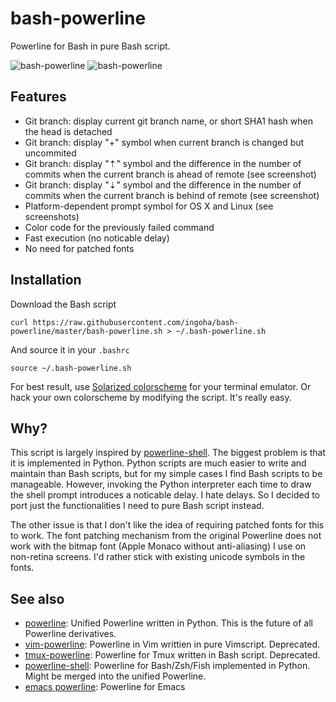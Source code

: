 # bash-powerline

Powerline for Bash in pure Bash script. 

![bash-powerline](https://raw.github.com/riobard/bash-powerline/master/screenshots/solarized-light-source-code-pro.png)
![bash-powerline](https://raw.github.com/riobard/bash-powerline/master/screenshots/solarized-dark-monaco.png)

## Features

* Git branch: display current git branch name, or short SHA1 hash when the head
  is detached
* Git branch: display "+" symbol when current branch is changed but uncommited
* Git branch: display "⇡" symbol and the difference in the number of commits when the current branch is ahead of remote (see screenshot)
* Git branch: display "⇣" symbol and the difference in the number of commits when the current branch is behind of remote (see screenshot)
* Platform-dependent prompt symbol for OS X and Linux (see screenshots)
* Color code for the previously failed command
* Fast execution (no noticable delay)
* No need for patched fonts


## Installation

Download the Bash script

    curl https://raw.githubusercontent.com/ingoha/bash-powerline/master/bash-powerline.sh > ~/.bash-powerline.sh

And source it in your `.bashrc`

    source ~/.bash-powerline.sh

For best result, use [Solarized
colorscheme](https://github.com/altercation/solarized) for your terminal
emulator. Or hack your own colorscheme by modifying the script. It's really
easy.


## Why?

This script is largely inspired by
[powerline-shell](https://github.com/milkbikis/powerline-shell). The biggest
problem is that it is implemented in Python. Python scripts are much easier to
write and maintain than Bash scripts, but for my simple cases I find Bash
scripts to be manageable. However, invoking the Python interpreter each time to
draw the shell prompt introduces a noticable delay. I hate delays. So I decided
to port just the functionalities I need to pure Bash script instead. 

The other issue is that I don't like the idea of requiring patched fonts for
this to work. The font patching mechanism from the original Powerline does not
work with the bitmap font (Apple Monaco without anti-aliasing) I use on
non-retina screens. I'd rather stick with existing unicode symbols in the fonts.


## See also
* [powerline](https://github.com/Lokaltog/powerline): Unified Powerline
  written in Python. This is the future of all Powerline derivatives. 
* [vim-powerline](https://github.com/Lokaltog/vim-powerline): Powerline in Vim
  writtien in pure Vimscript. Deprecated.
* [tmux-powerline](https://github.com/erikw/tmux-powerline): Powerline for Tmux
  written in Bash script. Deprecated.
* [powerline-shell](https://github.com/milkbikis/powerline-shell): Powerline for
  Bash/Zsh/Fish implemented in Python. Might be merged into the unified
  Powerline. 
* [emacs powerline](https://github.com/milkypostman/powerline): Powerline for
  Emacs
